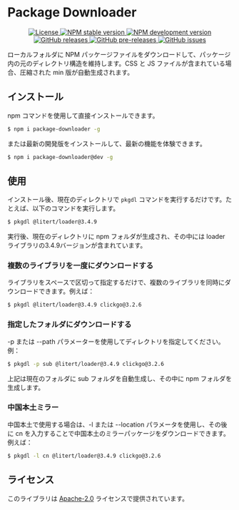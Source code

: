 # Package Downloader

<p align="center">
    <a href="https://github.com/maiyun/package-downloader/blob/master/LICENSE">
        <img alt="License" src="https://img.shields.io/github/license/maiyun/package-downloader?color=blue" />
    </a>
    <a href="https://www.npmjs.com/package/package-downloader">
        <img alt="NPM stable version" src="https://img.shields.io/npm/v/package-downloader?color=brightgreen&logo=npm" />
        <img alt="NPM development version" src="https://img.shields.io/npm/v/package-downloader/dev?color=yellow&logo=npm" />
    </a><br>
    <a href="https://github.com/maiyun/package-downloader/releases">
        <img alt="GitHub releases" src="https://img.shields.io/github/v/release/maiyun/package-downloader?color=brightgreen&logo=github" />
        <img alt="GitHub pre-releases" src="https://img.shields.io/github/v/release/maiyun/package-downloader?color=yellow&logo=github&include_prereleases" />
    </a>
    <a href="https://github.com/maiyun/package-downloader/issues">
        <img alt="GitHub issues" src="https://img.shields.io/github/issues/maiyun/package-downloader?color=blue&logo=github" />
    </a>
</p>

ローカルフォルダに NPM パッケージファイルをダウンロードして、パッケージ内の元のディレクトリ構造を維持します。CSS と JS ファイルが含まれている場合、圧縮された min 版が自動生成されます。

## インストール

npm コマンドを使用して直接インストールできます。

```sh
$ npm i package-downloader -g
```

または最新の開発版をインストールして、最新の機能を体験できます。

```sh
$ npm i package-downloader@dev -g
```

## 使用

インストール後、現在のディレクトリで `pkgdl` コマンドを実行するだけです。たとえば、以下のコマンドを実行します。

```sh
$ pkgdl @litert/loader@3.4.9
```

実行後、現在のディレクトリに npm フォルダが生成され、その中には loader ライブラリの3.4.9バージョンが含まれています。

### 複数のライブラリを一度にダウンロードする

ライブラリをスペースで区切って指定するだけで、複数のライブラリを同時にダウンロードできます。例えば：

```sh
$ pkgdl @litert/loader@3.4.9 clickgo@3.2.6
```

### 指定したフォルダにダウンロードする

-p または --path パラメーターを使用してディレクトリを指定してください。例：

```sh
$ pkgdl -p sub @litert/loader@3.4.9 clickgo@3.2.6
```

上記は現在のフォルダに sub フォルダを自動生成し、その中に npm フォルダを生成します。

### 中国本土ミラー

中国本土で使用する場合は、-l または --location パラメータを使用し、その後に cn を入力することで中国本土のミラーパッケージをダウンロードできます。例えば：

```sh
$ pkgdl -l cn @litert/loader@3.4.9 clickgo@3.2.6
```

## ライセンス

このライブラリは [Apache-2.0](../LICENSE) ライセンスで提供されています。